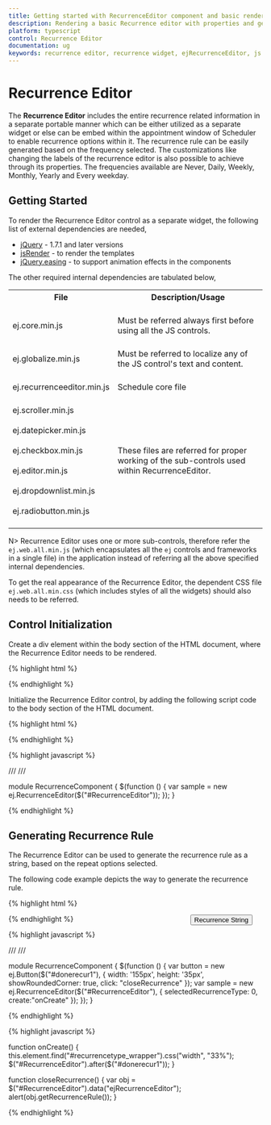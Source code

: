 ```yaml
---
title: Getting started with RecurrenceEditor component and basic render.	 	
description: Rendering a basic Recurrence editor with properties and generate the recurrence rule for Recurrence editor.
platform: typescript
control: Recurrence Editor
documentation: ug
keywords: recurrence editor, recurrence widget, ejRecurrenceEditor, js recurrence editor
---
```

# Recurrence Editor

The **Recurrence Editor** includes the entire recurrence related information in a separate portable manner which can be either utilized as a separate widget or else can be embed within the appointment window of Scheduler to enable recurrence options within it. The recurrence rule can be easily generated based on the frequency selected. The customizations like changing the labels of the recurrence editor is also possible to achieve through its properties. The frequencies available are Never, Daily, Weekly, Monthly, Yearly and Every weekday.
 
## Getting Started

To render the Recurrence Editor control as a separate widget, the following list of external dependencies are needed, 

* [jQuery](http://jquery.com) - 1.7.1 and later versions
* [jsRender](https://github.com/borismoore/jsrender) - to render the templates
* [jQuery.easing](http://gsgd.co.uk/sandbox/jquery/easing) - to support animation effects in the components

The other required internal dependencies are tabulated below,

<table>
    <tr>
        <th>File<br/><br/></th>
        <th>Description/Usage<br/><br/></th>
    </tr>
    <tr>
        <td>ej.core.min.js<br/><br/></td>
        <td>Must be referred always first before using all the JS controls.<br/><br/></td>
    </tr>
    <tr>
        <td>ej.globalize.min.js<br/><br/></td>
        <td>Must be referred to localize any of the JS control's text and content.<br/><br/></td>
    </tr>
    <tr>
        <td>ej.recurrenceeditor.min.js<br/><br/></td>
        <td>Schedule core file<br/><br/></td>
    </tr>
    <tr>
        <td>ej.scroller.min.js<br/><br/>ej.datepicker.min.js<br/><br/>ej.checkbox.min.js<br/><br/>ej.editor.min.js<br/><br/>ej.dropdownlist.min.js<br/><br/>ej.radiobutton.min.js<br/><br/></td>
        <td>These files are referred for proper working of the sub-controls used within RecurrenceEditor.<br/><br/></td>
    </tr>
</table>

N> Recurrence Editor uses one or more sub-controls, therefore refer the `ej.web.all.min.js` (which encapsulates all the `ej` controls and frameworks in a single file) in the application instead of referring all the above specified internal dependencies.

To get the real appearance of the Recurrence Editor, the dependent CSS file `ej.web.all.min.css` (which includes styles of all the widgets) should also needs to be referred.

## Control Initialization

Create a div element within the body section of the HTML document, where the Recurrence Editor needs to be rendered.

{% highlight html %}

<body>
	<div id="RecurrenceEditor"></div>
</body>

{% endhighlight %}

Initialize the Recurrence Editor control, by adding the following script code to the body section of the HTML document.

{% highlight html %}

<!-- div for RecurrenceEditor creation -->
<div id="RecurrenceEditor"></div>

{% endhighlight %}

{% highlight javascript %}

/// <reference path="../tsfiles/jquery.d.ts" />
/// <reference path="../tsfiles/ej.web.all.d.ts" />

module RecurrenceComponent {
    $(function () {
        var sample = new ej.RecurrenceEditor($("#RecurrenceEditor"));
    });
}

{% endhighlight %}

## Generating Recurrence Rule

The Recurrence Editor can be used to generate the recurrence rule as a string, based on the repeat options selected.

The following code example depicts the way to generate the recurrence rule.

{% highlight html %}

<!--Container for ejRecurrenceEditor widget-->
<div id="RecurrenceEditor"></div>

<button type="donerecur" id="donerecur1" class='recurbutton' style="float:right;margin-right:20px;margin-bottom:10px;">Recurrence String</button>

{% endhighlight %}

{% highlight javascript %}

/// <reference path="../tsfiles/jquery.d.ts" />
/// <reference path="../tsfiles/ej.web.all.d.ts" />

module RecurrenceComponent {
    $(function () {
        var button = new ej.Button($("#donerecur1"), {
            width: '155px',
            height: '35px',
            showRoundedCorner: true,
            click: "closeRecurrence"
        });
        var sample = new ej.RecurrenceEditor($("#RecurrenceEditor"), {
            selectedRecurrenceType: 0,
            create:"onCreate"
        });
    });
}

{% endhighlight %}

{% highlight javascript %}

function onCreate() {
    this.element.find("#recurrencetype_wrapper").css("width", "33%");
    $("#RecurrenceEditor").after($("#donerecur1"));
}

function closeRecurrence() {
    var obj = $("#RecurrenceEditor").data("ejRecurrenceEditor");
    alert(obj.getRecurrenceRule());
}

{% endhighlight %}

